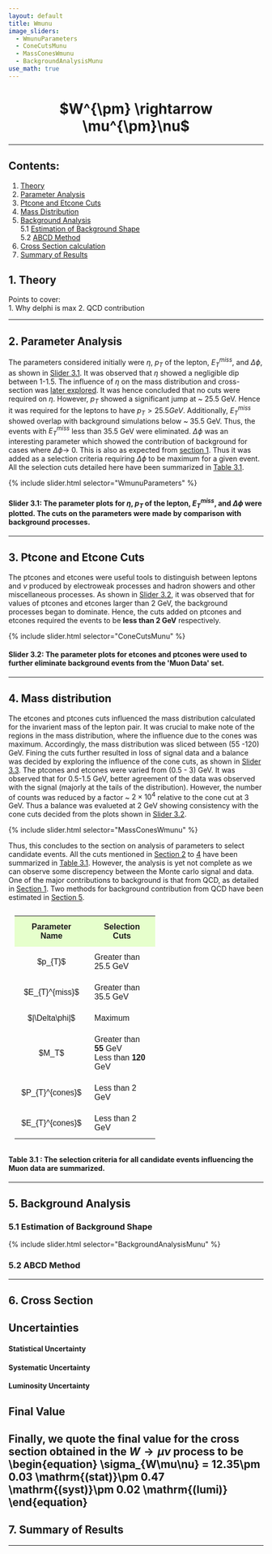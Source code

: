 ```yaml
---
layout: default
title: Wmunu
image_sliders:
  - WmunuParameters
  - ConeCutsMunu
  - MassConesWmunu
  - BackgroundAnalysisMunu
use_math: true
---
```

<style>

	table, th, td {
    padding: 12px;
    font-family: Arial, Helvetica, sans-serif;
	}

</style>

<center> <h1> $W^{\pm} \rightarrow \mu^{\pm}\nu$ </h1> </center>

---
## Contents:
1. [Theory](#1-theory)
2. [Parameter Analysis](#2-parameter-analysis)
3. [Ptcone and Etcone Cuts](#3-ptcone-and-etcone-cuts)
4. [Mass Distribution](#4-mass-distribution)
5. [Background Analysis](#5-background-analysis)<br>
	5.1 [Estimation of Background Shape](#51-estimation-of-background-shape)<br>
	5.2 [ABCD Method](#52-abcd-method)
6. [Cross Section calculation](#6-cross-section-calculation)
7. [Summary of Results](#7-summary-of-results)


## 1. Theory

Points to cover:<br>
	1. Why delphi is max
	2. QCD contribution

---

## 2. Parameter Analysis

The parameters considered initially were $\eta$,  $p_{T}$ of the lepton, $E_{T}^{miss}$, and $\Delta \phi$, as shown in [Slider 3.1](#slider-31). It was observed that $\eta$ showed a negligible dip between 1-1.5. The influence of $\eta$ on the mass distribution and cross-section was [later explored](#6-cross-section-calculation). It was hence concluded that no cuts were required on $\eta$. However, $p_{T}$ showed a significant jump at ~ 25.5 GeV. Hence it was required for the leptons to have $p_{T} > 25.5 GeV$. Additionally, $E_{T}^{miss}$ showed overlap with background simulations below ~ 35.5 GeV. Thus, the events with $E_{T}^{miss}$ less than 35.5 GeV were eliminated. $\Delta \phi$ was an interesting parameter which showed the contribution of background for cases where  $\Delta \phi \rightarrow$ 0. This is also as expected from [section 1](#1-theory). Thus it was added as a selection criteria requiring $\Delta \phi$ to be maximum for a given event. All the selection cuts detailed here have been summarized in [Table 3.1](#table-31). 

<a name="slider-31"></a>

{% include slider.html selector="WmunuParameters" %}

#### __Slider 3.1__: The parameter plots for $\eta$, $p_{T}$ of the lepton, $E_{T}^{miss}$, and $\Delta \phi$ were plotted. The cuts on the parameters were made by comparison with background processes.

---

## 3. Ptcone and Etcone Cuts

The ptcones and etcones were useful tools to distinguish between leptons and $\nu$ produced by electroweak processes and hadron showers and other miscellaneous processes. As shown in [Slider 3.2](#slider-32), it was observed that for values of ptcones and etcones larger than 2 GeV, the background processes began to dominate. Hence, the cuts added on ptcones and etcones required the events to be **less than 2 GeV** respectively. 


<a name="slider-32"></a>

{% include slider.html selector="ConeCutsMunu" %}

#### __Slider 3.2__: The parameter plots for etcones and ptcones were used to further eliminate background events from the 'Muon Data' set.
---

## 4. Mass distribution

The etcones and ptcones cuts influenced the mass distribution calculated for the invarient mass of the lepton pair. It was crucial to make note of the regions in the mass distribution, where the influence due to the cones was maximum. Accordingly, the mass distribution was sliced between (55 -120) GeV. Fining the cuts further resulted in loss of signal data and a balance was decided by exploring the influence of the cone cuts, as shown in [Slider 3.3](#slider-33). The ptcones and etcones were varied from (0.5 - 3) GeV. It was observed that for 0.5-1.5 GeV,  better agreement of the data was observed with the signal (majorly at the tails of the distribution). However, the number of counts was reduced by a factor ~ $2\times 10^4$ relative to the cone cut at 3 GeV. Thus a balance was evalueted at 2 GeV showing consistency with the cone cuts decided from the plots shown in [Slider 3.2](#slider-32).


<a name="slider-33"></a>

{% include slider.html selector="MassConesWmunu" %}

Thus, this concludes to the section on analysis of parameters to select candidate events. All the cuts mentioned in [Section 2](#2-parameter-analysis) to [4](#4-mass-distribution) have been summarized in [Table  3.1](table-31). However, the analysis is yet not complete as we can observe some discrepency between the Monte carlo signal and data. One of the major contributions to background is that from QCD, as detailed in [Section 1](#1-theory). Two methods for background contribution from QCD have been estimated in [Section 5](#5-background-analysis).

<a name="table-31"></a>
<table style="width:60%" align="center">
  <tr>
    <th bgcolor="#e6ffcc">Parameter Name</th>
    <th bgcolor="#e6ffcc">Selection Cuts </th> 
  </tr>
                                               
  <tr>                                          
    <td align="center"> $p_{T}$ </td>
    <td> Greater than 25.5 GeV</td>
  </tr>

  <tr>                                          
    <td align="center"> $E_{T}^{miss}$ </td>
    <td> Greater than 35.5 GeV</td>
  </tr>

  <tr>                                          
    <td align="center"> $|\Delta\phi|$ </td>
    <td>Maximum</td>
  </tr>

  <tr>                                          
    <td align="center"> $M_T$ </td>
    <td> Greater than <b>55</b> GeV <br> Less than <b>120</b> GeV</td>
  </tr>

  <tr>                                          
    <td align="center"> $P_{T}^{cones}$ </td>
    <td> Less than 2 GeV</td>
  </tr>


  <tr>                                          
    <td align="center"> $E_{T}^{cones}$ </td>
    <td> Less than 2 GeV</td>
  </tr>

</table>

#### __Table 3.1__ : The selection criteria for all candidate events influencing the Muon data are summarized. 
---

## 5. Background Analysis

### 5.1 Estimation of Background Shape

{% include slider.html selector="BackgroundAnalysisMunu" %}

### 5.2 ABCD Method

---

## 6. Cross Section


## Uncertainties


#### Statistical Uncertainty


#### Systematic Uncertainty

#### Luminosity Uncertainty

## Final Value
Finally, we quote the final value for the cross section obtained in the $W\rightarrow\mu\nu$ process to be
\begin{equation}
\sigma_{W\mu\nu} = 12.35\pm 0.03 \mathrm{(stat)}\pm 0.47 \mathrm{(syst)}\pm 0.02 \mathrm{(lumi)}
\end{equation}
---

## 7. Summary of Results
---
